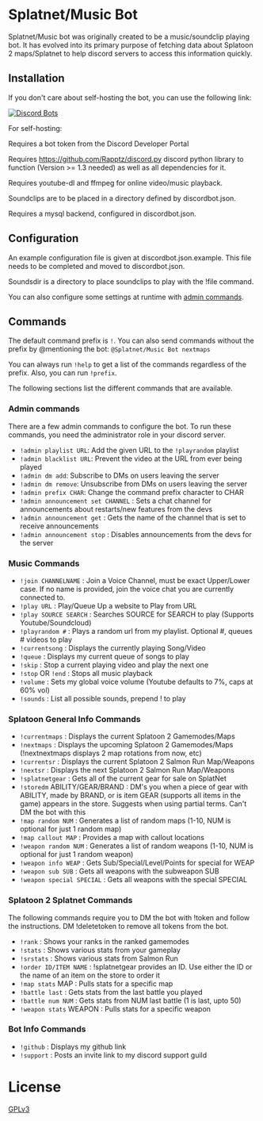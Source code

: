 # Splatnet/Music Bot
Splatnet/Music bot was originally created to be a music/soundclip playing bot. It 
has evolved into its primary purpose of fetching data about Splatoon 2 
maps/Splatnet to help discord servers to access this information 
quickly.

## Installation

If you don't care about self-hosting the bot, you can use the following link:

[![Discord Bots](https://discordbots.org/api/widget/542488723128844312.svg)](https://discordbots.org/bot/542488723128844312)

For self-hosting:

Requires a bot token from the Discord Developer Portal

Requires https://github.com/Rapptz/discord.py discord python library to 
function (Version >= 1.3 needed) as well as all dependencies for it.

Requires youtube-dl and ffmpeg for online video/music playback.

Soundclips are to be placed in a directory defined by discordbot.json.

Requires a mysql backend, configured in discordbot.json.

## Configuration
An example configuration file is given at discordbot.json.example.
This file needs to be completed and moved to discordbot.json.

Soundsdir is a directory to place soundclips to play with the !file
command.

You can also configure some settings at runtime with [admin commands](#admin-commands).

## Commands

The default command prefix is `!`. You can also send commands without the prefix by @mentioning the bot:
```@Splatnet/Music Bot nextmaps```

You can always run `!help` to get a list of the commands regardless of the prefix. Also, you can run
`!prefix`. 

The following sections list the different commands that are available.

### Admin commands

There are a few admin commands to configure the bot. To run these commands, you need the administrator role in your discord server.

 - `!admin playlist URL`: Add the given URL to the `!playrandom` playlist
 - `!admin blacklist URL`: Prevent the video at the URL from ever being played
 - `!admin dm add`: Subscribe to DMs on users leaving the server
 - `!admin dm remove`: Unsubscribe from DMs on users leaving the server
 - `!admin prefix CHAR`: Change the command prefix character to CHAR
 - `!admin announcement set CHANNEL` : Sets a chat channel for announcements about restarts/new features from the devs
 - `!admin announcement get` : Gets the name of the channel that is set to receive announcements
 - `!admin announcement stop` : Disables announcements from the devs for the server

### Music Commands

 - `!join CHANNELNAME` : Join a Voice Channel, must be exact Upper/Lower case. If no name is provided, join the voice chat you
   are currently connected to.
 - `!play URL` : Play/Queue Up a website to Play from URL
 - `!play SOURCE SEARCH` : Searches SOURCE for SEARCH to play (Supports Youtube/Soundcloud)
 - `!playrandom #` : Plays a random url from my playlist. Optional #, queues # videos to play
 - `!currentsong` : Displays the currently playing Song/Video
 - `!queue` : Displays my current queue of songs to play
 - `!skip` : Stop a current playing video and play the next one
 - `!stop` OR `!end` : Stops all music playback
 - `!volume` : Sets my global voice volume (Youtube defaults to 7%, caps at 60% vol)
 - `!sounds` : List all possible sounds, prepend ! to play
 
### Splatoon General Info Commands

 - `!currentmaps` : Displays the current Splatoon 2 Gamemodes/Maps
 - `!nextmaps` : Displays the upcoming Splatoon 2 Gamemodes/Maps (!nextnextmaps displays 2 map rotations from now, etc)
 - `!currentsr` : Displays the current Splatoon 2 Salmon Run Map/Weapons
 - `!nextsr` : Displays the next Splatoon 2 Salmon Run Map/Weapons
 - `!splatnetgear` : Gets all of the current gear for sale on SplatNet
 - `!storedm` ABILITY/GEAR/BRAND : DM's you when a piece of gear with ABILITY, made by BRAND, or is item GEAR (supports all items in the game) appears in the store. Suggests when using partial terms. Can't DM the bot with this
 - `!map random NUM` : Generates a list of random maps (1-10, NUM is optional for just 1 random map)
 - `!map callout MAP` : Provides a map with callout locations
 - `!weapon random NUM` : Generates a list of random weapons (1-10, NUM is optional for just 1 random weapon)
 - `!weapon info WEAP` : Gets Sub/Special/Level/Points for special for WEAP
 - `!weapon sub SUB` : Gets all weapons with the subweapon SUB
 - `!weapon special SPECIAL` : Gets all weapons with the special SPECIAL
 
### Splatoon 2 Splatnet Commands

The following commands require you to DM the bot with !token and follow the instructions. DM !deletetoken to remove all tokens from the bot.

 - `!rank` : Shows your ranks in the ranked gamemodes
 - `!stats` : Shows various stats from your gameplay
 - `!srstats` : Shows various stats from Salmon Run
 - `!order ID/ITEM NAME` : !splatnetgear provides an ID. Use either the ID or the name of an item on the store to order it
 - `!map stats` MAP : Pulls stats for a specific map
 - `!battle last` : Gets stats from the last battle you played
 - `!battle num NUM` : Gets stats from NUM last battle (1 is last, upto 50)
 - `!weapon stats` WEAPON : Pulls stats for a specific weapon

 ### Bot Info Commands
 
 - `!github` : Displays my github link
 - `!support` : Posts an invite link to my discord support guild

# License

[GPLv3](https://www.gnu.org/licenses/gpl-3.0.html)

